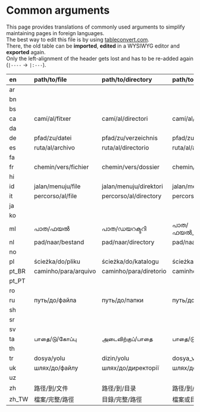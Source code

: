 # Common arguments

This page provides translations of commonly used arguments to simplify maintaining pages in foreign languages.  
The best way to edit this file is by using [tableconvert.com](https://tableconvert.com/).  
There, the old table can be **imported**, **edited** in a WYSIWYG editor and **exported** again.  
Only the left-alignment of the header gets lost and has to be re-added again (`|----` → `|:---`).

| en    | path/to/file        | path/to/directory      | path/to/file_or_directory         | package   | username          |
|:------|:--------------------|:-----------------------|:----------------------------------|:----------|:------------------|
| ar    |                     |                        |                                   |           |                   |
| bn    |                     |                        |                                   |           |                   |
| bs    |                     |                        |                                   |           |                   |
| ca    | camí/al/fitxer      | camí/al/directori      | camí/al/fitxer_o_directori        | paquet    | nom_usuari        |
| da    |                     |                        |                                   |           |                   |
| de    | pfad/zu/datei       | pfad/zu/verzeichnis    | pfad/zu/datei_oder_verzeichnis    | paket     | benutzername      |
| es    | ruta/al/archivo     | ruta/al/directorio     | ruta/al/archivo_o_directorio      | paquete   |                   |
| fa    |                     |                        |                                   |           |                   |
| fr    | chemin/vers/fichier | chemin/vers/dossier    | chemin/vers/fichier_ou_dossier    | paquet    | nom_d_utilisateur |
| hi    |                     |                        |                                   |           |                   |
| id    | jalan/menuju/file   | jalan/menuju/direktori | jalan/menuju/file_atau_direktori  | paket     | nama_pengguna     |
| it    | percorso/al/file    | percorso/al/directory  | percorso/al/file_o_directory      | pacchetto |                   |
| ja    |                     |                        |                                   |           |                   |
| ko    |                     |                        |                                   |           |                   |
| ml    | പാത/ഫയൽ            |പാത/ഡയറക്ടറി               | പാത/ഫയൽ_അല്ലെങ്കിൽ_ഡയറക്ടറി            |പാക്കേജ്      |ഉപയോക്തൃനാമം         |
| nl    | pad/naar/bestand    | pad/naar/directory     | pad/naar/bestand_of_directory     |           |                   |
| no    |                     |                        |                                   |           |                   |
| pl    | ścieżka/do/pliku    | ścieżka/do/katalogu    | ścieżka/do/pliku_lub_katalogu     | pakiet    | nazwa_użytkownika |
| pt_BR | caminho/para/arquivo | caminho/para/diretorio | caminho/para/arquivo_ou_diretorio | pacote    |                   |
| pt_PT |                     |                        |                                   |           |                   |
| ro    |                     |                        |                                   |           |                   |
| ru    | путь/до/файла       | путь/до/папки          | путь/до/файла_или_папки           |           |                   |
| sh    |                     |                        |                                   |           |                   |
| sr    |                     |                        |                                   |           |                   |
| sv    |                     |                        |                                   |           |                   |
| ta    | பாதை/டு/கோப்பு      |அடைவிற்குப்/பாதை   | பாதை/டு/கோப்பு_அல்லது_அடைவு       |நிரல்தொகுப்பு|பயனர்ப்பெயர் |
| th    |                     |                        |                                   |           |                   |
| tr    | dosya/yolu          | dizin/yolu             | dosya_veya_dizin/yolu             | paket     | kullanıcı_adı     |
| uk    | шлях/до/файлу       | шлях/до/директорії     | шлях/до/файлу_чи_директорії       | пакунок   | ім'я_користувача  |
| uz    |                     |                        |                                   |           |                   |
| zh    | 路径/到/文件             | 路径/到/目录           | 路径/到/文件或目录                        | 包        | 用户名            |
| zh_TW | 檔案/完整/路徑            | 目錄/完整/路徑         | 檔案或目錄/完整/路徑                       | 套件      | 使用者名稱        |
